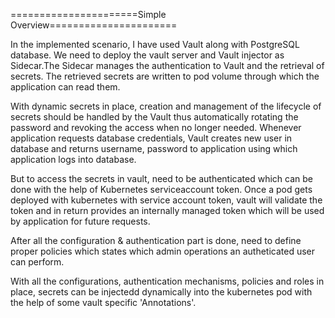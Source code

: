 ======================Simple Overview======================

In the implemented scenario, I have used Vault along with PostgreSQL database. We need to deploy the vault server and Vault injector as Sidecar.The Sidecar manages the authentication to Vault and the retrieval of secrets. The retrieved secrets are written to pod volume through which the application can read them.

With dynamic secrets in place, creation and management of the lifecycle of secrets should be handled by the Vault thus automatically rotating the password and revoking the access when no longer needed. Whenever application requests database credentials, Vault creates new user in database and returns username, password to application using which application logs into database.

But to access the secrets in vault, need to be authenticated which can be done with the help of Kubernetes serviceaccount token. Once a pod gets deployed with kubernetes with service account token, vault will validate the token and in return provides an internally managed token which will be used by application for future requests.

After all the configuration & authentication part is done, need to define proper policies which states which admin operations an autheticated user can perform.

With all the configurations, authentication mechanisms, policies and roles in place, secrets can be injectedd dynamically into the kubernetes pod with the help of some vault specific 'Annotations'.

